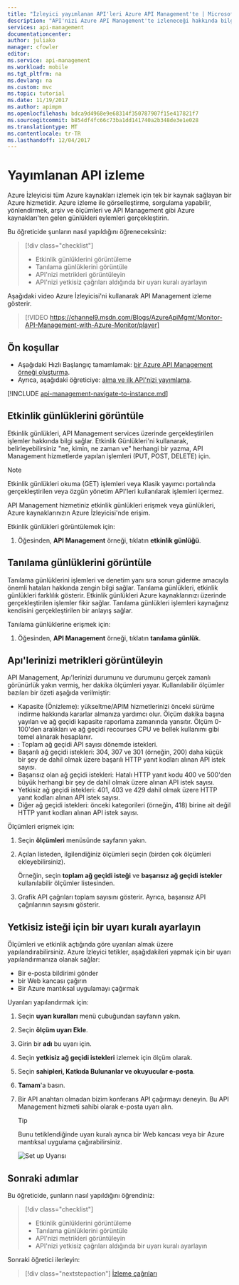 ```yaml
---
title: "İzleyici yayımlanan API'leri Azure API Management'te | Microsoft Docs"
description: "API'nizi Azure API Management'te izleneceği hakkında bilgi edinmek için Bu öğreticide adımları izleyin."
services: api-management
documentationcenter: 
author: juliako
manager: cfowler
editor: 
ms.service: api-management
ms.workload: mobile
ms.tgt_pltfrm: na
ms.devlang: na
ms.custom: mvc
ms.topic: tutorial
ms.date: 11/19/2017
ms.author: apimpm
ms.openlocfilehash: bdca9d4968e9e68314f350787907f15e417821f7
ms.sourcegitcommit: b854df4fc66c73ba1dd141740a2b348de3e1e028
ms.translationtype: MT
ms.contentlocale: tr-TR
ms.lasthandoff: 12/04/2017
---
```

# <a name="monitor-published-apis"></a>Yayımlanan API izleme

Azure İzleyicisi tüm Azure kaynakları izlemek için tek bir kaynak sağlayan bir Azure hizmetidir. Azure izleme ile görselleştirme, sorgulama yapabilir, yönlendirmek, arşiv ve ölçümleri ve API Management gibi Azure kaynakları'ten gelen günlükleri eylemleri gerçekleştirin. 

Bu öğreticide şunların nasıl yapıldığını öğreneceksiniz:

> [!div class="checklist"]
> * Etkinlik günlüklerini görüntüleme
> * Tanılama günlüklerini görüntüle
> * API'nizi metrikleri görüntüleyin 
> * API'nizi yetkisiz çağrıları aldığında bir uyarı kuralı ayarlayın

Aşağıdaki video Azure İzleyicisi'ni kullanarak API Management izleme gösterir. 

> [!VIDEO https://channel9.msdn.com/Blogs/AzureApiMgmt/Monitor-API-Management-with-Azure-Monitor/player]
>
>

## <a name="prerequisites"></a>Ön koşullar

+ Aşağıdaki Hızlı Başlangıç tamamlamak: [bir Azure API Management örneği oluşturma](get-started-create-service-instance.md).
+ Ayrıca, aşağıdaki öğreticiye: [alma ve ilk API'nizi yayımlama](import-and-publish.md).

[!INCLUDE [api-management-navigate-to-instance.md](../../includes/api-management-navigate-to-instance.md)]

## <a name="diagnostic-logs"></a>Etkinlik günlüklerini görüntüle

Etkinlik günlükleri, API Management services üzerinde gerçekleştirilen işlemler hakkında bilgi sağlar. Etkinlik Günlükleri'ni kullanarak, belirleyebilirsiniz "ne, kimin, ne zaman ve" herhangi bir yazma, API Management hizmetlerde yapılan işlemleri (PUT, POST, DELETE) için. 

> [!NOTE]
> Etkinlik günlükleri okuma (GET) işlemleri veya Klasik yayımcı portalında gerçekleştirilen veya özgün yönetim API'leri kullanılarak işlemleri içermez.

API Management hizmetiniz etkinlik günlükleri erişmek veya günlükleri, Azure kaynaklarınızın Azure İzleyicisi'nde erişim. 

Etkinlik günlükleri görüntülemek için:

1. Öğesinden, **API Management** örneği, tıklatın **etkinlik günlüğü**.

## <a name="view-diagnostic-logs"></a>Tanılama günlüklerini görüntüle

Tanılama günlüklerini işlemleri ve denetim yanı sıra sorun giderme amacıyla önemli hataları hakkında zengin bilgi sağlar. Tanılama günlükleri, etkinlik günlükleri farklılık gösterir. Etkinlik günlükleri Azure kaynaklarınızı üzerinde gerçekleştirilen işlemler fikir sağlar. Tanılama günlükleri işlemleri kaynağınız kendisini gerçekleştirilen bir anlayış sağlar.

Tanılama günlüklerine erişmek için:

1. Öğesinden, **API Management** örneği, tıklatın **tanılama günlük**.

## <a name="view-metrics-of-your-apis"></a>Apı'lerinizi metrikleri görüntüleyin

API Management, Apı'lerinizi durumunu ve durumunu gerçek zamanlı görünürlük yakın vermiş, her dakika ölçümleri yayar. Kullanılabilir ölçümler bazıları bir özeti aşağıda verilmiştir:

* Kapasite (Önizleme): yükseltme/APIM hizmetlerinizi önceki sürüme indirme hakkında kararlar almanıza yardımcı olur. Ölçüm dakika başına yayılan ve ağ geçidi kapasite raporlama zamanında yansıtır. Ölçüm 0-100'den aralıkları ve ağ geçidi recourses CPU ve bellek kullanımı gibi temel alınarak hesaplanır.
* : Toplam ağ geçidi API sayısı dönemde istekleri. 
* Başarılı ağ geçidi istekleri: 304, 307 ve 301 (örneğin, 200) daha küçük bir şey de dahil olmak üzere başarılı HTTP yanıt kodları alınan API istek sayısı. 
* Başarısız olan ağ geçidi istekleri: Hatalı HTTP yanıt kodu 400 ve 500'den büyük herhangi bir şey de dahil olmak üzere alınan API istek sayısı.
* Yetkisiz ağ geçidi istekleri: 401, 403 ve 429 dahil olmak üzere HTTP yanıt kodları alınan API istek sayısı. 
* Diğer ağ geçidi istekleri: önceki kategorileri (örneğin, 418) birine ait değil HTTP yanıt kodları alınan API istek sayısı.

Ölçümleri erişmek için:

1. Seçin **ölçümleri** menüsünde sayfanın yakın.
2. Açılan listeden, ilgilendiğiniz ölçümleri seçin (birden çok ölçümleri ekleyebilirsiniz). 
    
    Örneğin, seçin **toplam ağ geçidi isteği** ve **başarısız ağ geçidi istekler** kullanılabilir ölçümler listesinden.
3. Grafik API çağrıları toplam sayısını gösterir. Ayrıca, başarısız API çağrılarının sayısını gösterir. 

## <a name="set-up-an-alert-rule-for-unauthorized-request"></a>Yetkisiz isteği için bir uyarı kuralı ayarlayın

Ölçümleri ve etkinlik açtığında göre uyarıları almak üzere yapılandırabilirsiniz. Azure İzleyici tetikler, aşağıdakileri yapmak için bir uyarı yapılandırmanıza olanak sağlar:

* Bir e-posta bildirimi gönder
* bir Web kancası çağırın
* Bir Azure mantıksal uygulamayı çağırmak

Uyarıları yapılandırmak için:

1. Seçin **uyarı kuralları** menü çubuğundan sayfanın yakın.
2. Seçin **ölçüm uyarı Ekle**.
3. Girin bir **adı** bu uyarı için.
4. Seçin **yetkisiz ağ geçidi istekleri** izlemek için ölçüm olarak.
5. Seçin **sahipleri, Katkıda Bulunanlar ve okuyucular e-posta**.
6. **Tamam**'a basın.
7. Bir API anahtarı olmadan bizim konferans API çağırmayı deneyin. Bu API Management hizmeti sahibi olarak e-posta uyarı alın. 

    > [!TIP]
    > Bunu tetiklendiğinde uyarı kuralı ayrıca bir Web kancası veya bir Azure mantıksal uygulama çağırabilirsiniz.

    ![Set up Uyarısı](./media/api-management-azure-monitor/set-up-alert.png)

## <a name="next-steps"></a>Sonraki adımlar

Bu öğreticide, şunların nasıl yapıldığını öğrendiniz:

> [!div class="checklist"]
> * Etkinlik günlüklerini görüntüleme
> * Tanılama günlüklerini görüntüle
> * API'nizi metrikleri görüntüleyin 
> * API'nizi yetkisiz çağrıları aldığında bir uyarı kuralı ayarlayın

Sonraki öğretici ilerleyin:

> [!div class="nextstepaction"]
> [İzleme çağrıları](api-management-howto-api-inspector.md)